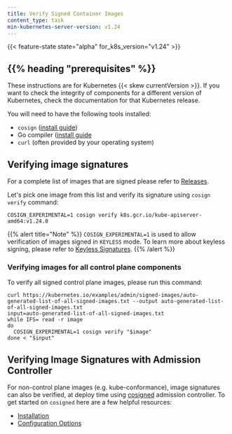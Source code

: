 ```yaml
---
title: Verify Signed Container Images
content_type: task 
min-kubernetes-server-version: v1.24
---
```


<!-- overview -->

{{< feature-state state="alpha" for_k8s_version="v1.24" >}}

## {{% heading "prerequisites" %}}

These instructions are for Kubernetes {{< skew currentVersion >}}. If you want to check the
integrity of components for a different version of Kubernetes, check the documentation for
that Kubernetes release.

You will need to have the following tools installed:
- `cosign` ([install guide](https://docs.sigstore.dev/cosign/installation/))
- Go compiler ([install guide](https://go.dev/doc/install)
- `curl` (often provided by your operating system)

## Verifying image signatures
For a complete list of images that are signed please refer to [Releases](/releases/download/).

Let's pick one image from this list and verify its signature
using `cosign verify` command:

```shell
COSIGN_EXPERIMENTAL=1 cosign verify k8s.gcr.io/kube-apiserver-amd64:v1.24.0
```

{{% alert title="Note" %}}
`COSIGN_EXPERIMENTAL=1` is used to allow verification of images signed
in `KEYLESS` mode. To learn more about keyless signing, please refer to
[Keyless Signatures](https://github.com/sigstore/cosign/blob/main/KEYLESS.md#keyless-signatures).
{{% /alert %}}

### Verifying images for all control plane components

To verify all signed control plane images, please run this command:

```shell
curl https://kubernetes.io/examples/admin/signed-images/auto-generated-list-of-all-signed-images.txt --output auto-generated-list-of-all-signed-images.txt
input=auto-generated-list-of-all-signed-images.txt
while IFS= read -r image
do
  COSIGN_EXPERIMENTAL=1 cosign verify "$image"
done < "$input"
```

## Verifying Image Signatures with Admission Controller

For non-control plane images (e.g. kube-conformance), image signatures can also
be verified, at deploy time using 
[cosigned](https://docs.sigstore.dev/cosign/kubernetes/#cosigned-admission-controller)
admission controller. To get started on `cosigned` here are a few helpful resources:

* [Installation](https://github.com/sigstore/helm-charts/tree/main/charts/cosigned)
* [Configuration Options](https://github.com/sigstore/cosign/tree/main/config)
